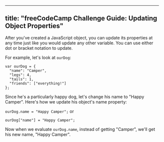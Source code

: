 
---
title: "freeCodeCamp Challenge Guide: Updating Object Properties"
---

After you've created a JavaScript object, you can update its properties at any time just like you would update any other variable. You can use either dot or bracket notation to update.

For example, let's look at `ourDog`:

    var ourDog = {
      "name": "Camper",
      "legs": 4,
      "tails": 1,
      "friends": ["everything!"]
    };

Since he's a particularly happy dog, let's change his name to "Happy Camper". Here's how we update his object's name property:

`ourDog.name = "Happy Camper";` or

`ourDog["name"] = "Happy Camper";`

Now when we evaluate `ourDog.name`, instead of getting "Camper", we'll get his new name, "Happy Camper".
